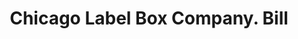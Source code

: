 ---
doi: 10.7916/D8FB6DXV
date_other: '1900'
date_other_textual: 1900-1909
form: printed ephemera
genre:
- Invoices
name:
- Chicago Label Box Company
object_in_context_url: https://biggert.cul.columbia.edu/items/view/ave_biggert_00171
subject_hierarchical_geographic:
- Chicago, Illinois, United States
subject_name:
- Chicago Label Box Company
title: Chicago Label Box Company. Bill
sort_title: Chicago Label Box Company. Bill
call_number: ave_biggert_00171
coordinates:
- 41.83694444444445,-87.68472222222222
pid: ave_biggert_00171
identifiers: ave_biggert_00171
thumbnail: https://derivativo-2.library.columbia.edu/iiif/2/ldpd:345232/full/!256,256/0/native.jpg
permalink: "/items/ave_biggert_00171/"
layout: iiif-image-page
---